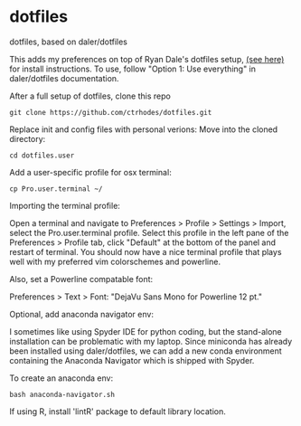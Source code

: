 # dotfiles
dotfiles, based on daler/dotfiles 

This adds my preferences on top of Ryan Dale's dotfiles setup, [(see here)](https://github.com/daler/dotfiles) for install instructions. To use, follow "Option 1: Use everything" in daler/dotfiles documentation.

After a full setup of dotfiles, clone this repo
```
git clone https://github.com/ctrhodes/dotfiles.git
```

Replace init and config files with personal verions:
Move into the cloned directory:
```
cd dotfiles.user
```

Add a user-specific profile for osx terminal:
```
cp Pro.user.terminal ~/
```

Importing the terminal profile:

Open a terminal and navigate to Preferences > Profile > Settings > Import, select the Pro.user.terminal profile. Select this profile in the left pane of the Preferences > Profile tab, click "Default" at the bottom of the panel and restart of terminal.
You should now have a nice terminal profile that plays well with my preferred vim colorschemes and powerline.

Also, set a Powerline compatable font:

Preferences > Text > Font: "DejaVu Sans Mono for Powerline 12 pt."


Optional, add anaconda navigator env:

I sometimes like using Spyder IDE for python coding, but the stand-alone installation can be problematic with my laptop. Since miniconda has already been installed using daler/dotfiles, we can add a new conda environment containing the Anaconda Navigator which is shipped with Spyder.

To create an anaconda env:
```
bash anaconda-navigator.sh
```

If using R, install 'lintR' package to default library location.

